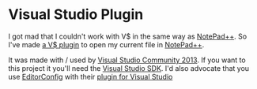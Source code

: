 # Visual Studio Plugin

I got mad that I couldn't work with V$ in the same way as [NotePad++](https://notepad-plus-plus.org/).
So I've made [a V$ plugin](https://github.com/g-pechorin/palVS/raw/master/dist/palVSNPpp.vsix) to open my current file in [NotePad++](https://notepad-plus-plus.org/).

It was made with / used by [Visual Studio Community 2013](https://www.visualstudio.com/en-us/products/visual-studio-community-vs.aspx).
If you want to this project it you'll need the [Visual Studio SDK](https://www.microsoft.com/en-gb/download/details.aspx?id=40758).
I'd also advocate that you use [EditorConfig](http://editorconfig.org/) with their [plugin for Visual Studio](https://github.com/editorconfig/editorconfig-visualstudio#readme)
